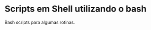 Scripts em Shell utilizando o bash
========================================

Bash scripts para algumas rotinas.
